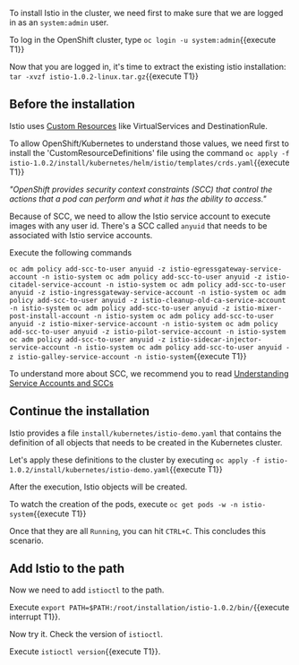 To install Istio in the cluster, we need first to make sure that we are logged in as an `system:admin` user.

To log in the OpenShift cluster, type `oc login -u system:admin`{{execute T1}}

Now that you are logged in, it's time to extract the existing istio installation: `tar -xvzf istio-1.0.2-linux.tar.gz`{{execute T1}}

## Before the installation

Istio uses [Custom Resources](https://kubernetes.io/docs/concepts/extend-kubernetes/api-extension/custom-resources/#customresourcedefinitions) like VirtualServices and DestinationRule.

To allow OpenShift/Kubernetes to understand those values, we need first to install the 'CustomResourceDefinitions' file using the command `oc apply -f istio-1.0.2/install/kubernetes/helm/istio/templates/crds.yaml`{{execute T1}}

*"OpenShift provides security context constraints (SCC) that control the actions that a pod can perform and what it has the ability to access."*

Because of SCC, we need to allow the Istio service account to execute images with any user id.
There's a SCC called `anyuid` that needs to be associated with Istio service accounts.

Execute the following commands

`
oc adm policy add-scc-to-user anyuid -z istio-egressgateway-service-account -n istio-system
oc adm policy add-scc-to-user anyuid -z istio-citadel-service-account -n istio-system
oc adm policy add-scc-to-user anyuid -z istio-ingressgateway-service-account -n istio-system
oc adm policy add-scc-to-user anyuid -z istio-cleanup-old-ca-service-account -n istio-system
oc adm policy add-scc-to-user anyuid -z istio-mixer-post-install-account -n istio-system
oc adm policy add-scc-to-user anyuid -z istio-mixer-service-account -n istio-system
oc adm policy add-scc-to-user anyuid -z istio-pilot-service-account -n istio-system
oc adm policy add-scc-to-user anyuid -z istio-sidecar-injector-service-account -n istio-system
oc adm policy add-scc-to-user anyuid -z istio-galley-service-account -n istio-system
`{{execute T1}}

To understand more about SCC, we recommend you to read [Understanding Service Accounts and SCCs](https://blog.openshift.com/understanding-service-accounts-sccs/)

## Continue the installation

Istio provides a file `install/kubernetes/istio-demo.yaml` that contains the definition of all objects that needs to be created in the Kubernetes cluster.

Let's apply these definitions to the cluster by executing `oc apply -f istio-1.0.2/install/kubernetes/istio-demo.yaml`{{execute T1}}

After the execution, Istio objects will be created.

To watch the creation of the pods, execute `oc get pods -w -n istio-system`{{execute T1}}

Once that they are all `Running`, you can hit `CTRL+C`. This concludes this scenario.

## Add Istio to the path

Now we need to add `istioctl` to the path.

Execute `export PATH=$PATH:/root/installation/istio-1.0.2/bin/`{{execute interrupt T1}}.

Now try it. Check the version of `istioctl`. 

Execute `istioctl version`{{execute T1}}.

